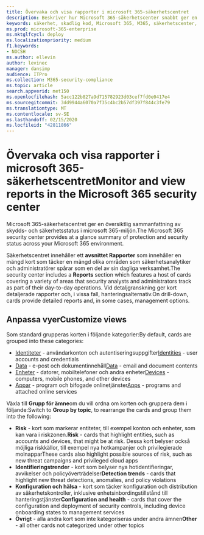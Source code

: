 ```yaml
---
title: Övervaka och visa rapporter i microsoft 365-säkerhetscentret
description: Beskriver hur Microsoft 365-säkerhetscenter snabbt ger en sammanfattning av skydd och säkerhetsstatus.
keywords: säkerhet, skadlig kod, Microsoft 365, M365, säkerhetscenter, övervaka, rapportera, status
ms.prod: microsoft-365-enterprise
ms.mktglfcycl: deploy
ms.localizationpriority: medium
f1.keywords:
- NOCSH
ms.author: ellevin
author: levinec
manager: dansimp
audience: ITPro
ms.collection: M365-security-compliance
ms.topic: article
search.appverid: met150
ms.openlocfilehash: 5acc122b827a9d715782923d03cef7fd0e0417e4
ms.sourcegitcommit: 3dd9944a6070a7f35c4bc2b57df397f844c3fe79
ms.translationtype: MT
ms.contentlocale: sv-SE
ms.lasthandoff: 02/15/2020
ms.locfileid: "42811866"
---
```

# <a name="monitor-and-view-reports-in-the-microsoft-365-security-center"></a><span data-ttu-id="37bfc-104">Övervaka och visa rapporter i microsoft 365-säkerhetscentret</span><span class="sxs-lookup"><span data-stu-id="37bfc-104">Monitor and view reports in the Microsoft 365 security center</span></span>

<span data-ttu-id="37bfc-105">Microsoft 365-säkerhetscentret ger en översiktlig sammanfattning av skydds- och säkerhetsstatus i microsoft 365-miljön.</span><span class="sxs-lookup"><span data-stu-id="37bfc-105">The Microsoft 365 security center provides at a glance summary of protection and security status across your Microsoft 365 environment.</span></span>

<span data-ttu-id="37bfc-106">Säkerhetscentret innehåller ett **avsnittet Rapporter** som innehåller en mängd kort som täcker en mängd olika områden som säkerhetsanalytiker och administratörer spårar som en del av sin dagliga verksamhet.</span><span class="sxs-lookup"><span data-stu-id="37bfc-106">The security center includes a **Reports** section which features a host of cards covering a variety of areas that security analysts and administrators track as part of their day-to-day operations.</span></span> <span data-ttu-id="37bfc-107">Vid detaljgranskning ger kort detaljerade rapporter och, i vissa fall, hanteringsalternativ.</span><span class="sxs-lookup"><span data-stu-id="37bfc-107">On drill-down, cards provide detailed reports and, in some cases, management options.</span></span>

## <a name="customize-views"></a><span data-ttu-id="37bfc-108">Anpassa vyer</span><span class="sxs-lookup"><span data-stu-id="37bfc-108">Customize views</span></span>

<span data-ttu-id="37bfc-109">Som standard grupperas korten i följande kategorier:</span><span class="sxs-lookup"><span data-stu-id="37bfc-109">By default, cards are grouped into these categories:</span></span>
  
* <span data-ttu-id="37bfc-110">[Identiteter](monitor-and-report-identities.md) - användarkonton och autentiseringsuppgifter</span><span class="sxs-lookup"><span data-stu-id="37bfc-110">[Identities](monitor-and-report-identities.md) - user accounts and credentials</span></span>
* <span data-ttu-id="37bfc-111">[Data](monitor-data.md) - e-post och dokumentinnehåll</span><span class="sxs-lookup"><span data-stu-id="37bfc-111">[Data](monitor-data.md) - email and document contents</span></span>
* <span data-ttu-id="37bfc-112">[Enheter](monitor-devices.md) - datorer, mobiltelefoner och andra enheter</span><span class="sxs-lookup"><span data-stu-id="37bfc-112">[Devices](monitor-devices.md) - computers, mobile phones, and other devices</span></span>
* <span data-ttu-id="37bfc-113">[Appar](monitor-apps.md) - program och bifogade onlinetjänster</span><span class="sxs-lookup"><span data-stu-id="37bfc-113">[Apps](monitor-apps.md) - programs and attached online services</span></span>

<span data-ttu-id="37bfc-114">Växla till **Grupp för ämne**om du vill ordna om korten och gruppera dem i följande:</span><span class="sxs-lookup"><span data-stu-id="37bfc-114">Switch to **Group by topic**, to rearrange the cards and group them into the following:</span></span>

* <span data-ttu-id="37bfc-115">**Risk** - kort som markerar entiteter, till exempel konton och enheter, som kan vara i riskzonen.</span><span class="sxs-lookup"><span data-stu-id="37bfc-115">**Risk** - cards that highlight entities, such as accounts and devices, that might be at risk.</span></span> <span data-ttu-id="37bfc-116">Dessa kort belyser också möjliga riskkällor, till exempel nya hotkampanjer och privilegierade molnappar</span><span class="sxs-lookup"><span data-stu-id="37bfc-116">These cards also highlight possible sources of risk, such as new threat campaigns and privileged cloud apps</span></span>  
* <span data-ttu-id="37bfc-117">**Identifieringstrender** - kort som belyser nya hotidentifieringar, avvikelser och policyöverträdelser</span><span class="sxs-lookup"><span data-stu-id="37bfc-117">**Detection trends** - cards that highlight new threat detections, anomalies, and policy violations</span></span>
* <span data-ttu-id="37bfc-118">**Konfiguration och hälsa** - kort som täcker konfiguration och distribution av säkerhetskontroller, inklusive enhetsinbordingstillstånd till hanteringstjänster</span><span class="sxs-lookup"><span data-stu-id="37bfc-118">**Configuration and health** - cards that cover the configuration and deployment of security controls, including device onboarding states to management services</span></span>
* <span data-ttu-id="37bfc-119">**Övrigt** - alla andra kort som inte kategoriseras under andra ämnen</span><span class="sxs-lookup"><span data-stu-id="37bfc-119">**Other** - all other cards not categorized under other topics</span></span>
